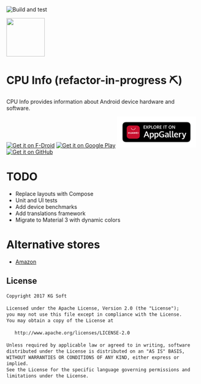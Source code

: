 ![Build and test](https://github.com/kamgurgul/cpu-info/actions/workflows/build_and_test.yml/badge.svg)

<img src="info/icon_glow.png" width="100" height="100" />

CPU Info (refactor-in-progress ⛏)
=================================
CPU Info provides information about Android device hardware and software.

[<img src="https://f-droid.org/badge/get-it-on.png"
alt="Get it on F-Droid"
height="80">](https://f-droid.org/packages/com.kgurgul.cpuinfo/)
[<img src="https://play.google.com/intl/en_us/badges/images/generic/en-play-badge.png"
alt="Get it on Google Play"
height="80">](https://play.google.com/store/apps/details?id=com.kgurgul.cpuinfo)
[<img src="info/huawei_badge.png"
alt="Get it on HUAWEI AppGallery"
height="80">](https://appgallery.cloud.huawei.com/ag/n/app/C102414279?channelId=Main+badge+&id=fb28f69db40840f8b79b541cc4a13775&s=1378847C6B5A46F97603F316DD1450C7D3F74C023A62827B43619C2D41F2341D&detailType=0&v=&callType=AGDLINK&installType=0000)
[<img src="https://raw.githubusercontent.com/kamgurgul/cpu-info/master/info/get-it-on-github.png"
alt='Get it on GitHub' height="80">](https://github.com/kamgurgul/cpu-info/releases/latest)

TODO
====

* Replace layouts with Compose
* Unit and UI tests
* Add device benchmarks
* Add translations framework
* Migrate to Material 3 with dynamic colors

Alternative stores
==================

* [Amazon](https://www.amazon.com/Kamil-Gurgul-KG-Soft-Info/dp/B088FYQTYR/ref=sr_1_5?keywords=cpu+info&qid=1661020642&s=mobile-apps&sr=1-5)

License
-------

    Copyright 2017 KG Soft

    Licensed under the Apache License, Version 2.0 (the "License");
    you may not use this file except in compliance with the License.
    You may obtain a copy of the License at

       http://www.apache.org/licenses/LICENSE-2.0

    Unless required by applicable law or agreed to in writing, software
    distributed under the License is distributed on an "AS IS" BASIS,
    WITHOUT WARRANTIES OR CONDITIONS OF ANY KIND, either express or implied.
    See the License for the specific language governing permissions and
    limitations under the License.
